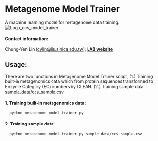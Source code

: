 # Metagenome Model Trainer
A machine learning model for metagenome data training.
![Logo_ccs_model_trainer](https://github.com/lsbnb/metagenome_model_trainer/assets/51230850/d9f25911-4574-4a27-8e2a-1edd56dcf3e7)

#### Contact information: 
Chung-Yen Lin (cylin@iis.sinica.edu.tw); [**LAB website**](http://eln.iis.sinica.edu.tw)

## Usage:

There are two functions in Metagenome Model Trainer script, (1.) Training built-in metagenomics data which from protein sequences transformed to Enzyme Category (EC) numbers by CLEAN. (2.) Training sample data sample_data/ccs_sample.csv

#### 1. Training built-in metagenomics data:
```
  python metagenome_model_trainer.py
```

#### 2. Training sample data:
```
  python metagenome_model_trainer.py sample_data/ccs_sample.csv
```
